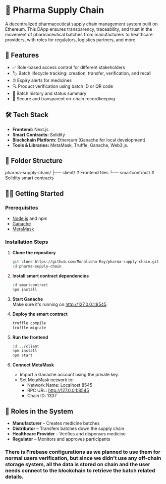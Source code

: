 # 💊 Pharma Supply Chain

A decentralized pharmaceutical supply chain management system built on Ethereum. This DApp ensures transparency, traceability, and trust in the movement of pharmaceutical batches from manufacturers to healthcare providers, with roles for regulators, logistics partners, and more.

## 🚀 Features

- ✅ Role-based access control for different stakeholders
- 🏷️ Batch lifecycle tracking: creation, transfer, verification, and recall
- ⏰ Expiry alerts for medicines
- 🔍 Product verification using batch ID or QR code
- 📜 Batch history and status summary
- 🔐 Secure and transparent on-chain recordkeeping

## 🛠️ Tech Stack

- **Frontend:** Next.js  
- **Smart Contracts:** Solidity  
- **Blockchain Platform:** Ethereum (Ganache for local development)  
- **Tools & Libraries:** MetaMask, Truffle, Ganache, Web3.js.

## 📁 Folder Structure
pharma-supply-chain/
├── client/ # Frontend files 
└── smartcontract/ # Solidity smart contracts

## 🧑‍💻 Getting Started

### Prerequisites

- [Node.js](https://nodejs.org/) and npm
- [Ganache](https://trufflesuite.com/ganache/)
- [MetaMask](https://metamask.io/)

### Installation Steps

1. **Clone the repository**
   ```bash
   git clone https://github.com/Monalisha-Roy/pharma-supply-chain.git
   cd pharma-supply-chain
   ```

2. **Install smart contract dependencies**
   ```bash
   cd smartcontract
   npm install
   ```

3. **Start Ganache**  
   Make sure it's running on http://127.0.0.1:8545.

4. **Deploy the smart contract**
   ```bash
   truffle compile
   truffle migrate
   ```

5. **Run the frontend**
   ```bash
   cd ../client
   npm install
   npm start
   ```

6. **Connect MetaMask**
   - Import a Ganache account using the private key.
   - Set MetaMask network to:
     - Network Name: Localhost 8545  
     - RPC URL: http://127.0.0.1:8545  
     - Chain ID: 1337

## 🔐 Roles in the System
- **Manufacturer** – Creates medicine batches  
- **Distributor** – Transfers batches down the supply chain  
- **Healthcare Provider** – Verifies and dispenses medicine  
- **Regulator** – Monitors and approves participants

### There is Firebase configurations as we planned to use them for normal users verification, but since we didn't use any off-chain storage system, all the data is stored on chain and the user needs connect to the blockchain to retrieve the batch related details. 
